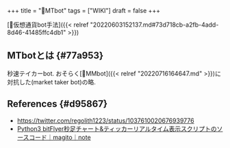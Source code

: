 +++
title = "📝MTbot"
tags = ["WIKI"]
draft = false
+++

[🔖仮想通貨bot手法]({{< relref "20220603152137.md#73d718cb-a2fb-4add-8d46-41485ffc4db1" >}})


## MTbotとは {#77a953}

秒速テイカーbot. おそらく[📝MMbot]({{< relref "20220716164647.md" >}})に対抗した(market taker bot)の略.


## References {#d95867}

-   <https://twitter.com/regolith1223/status/1037610020676939776>
-   [Python3 bitFlyer秒足チャート&ティッカーリアルタイム表示スクリプトのソースコード｜magito｜note](https://note.com/magimagi1223/n/nbf372f1096aa)
